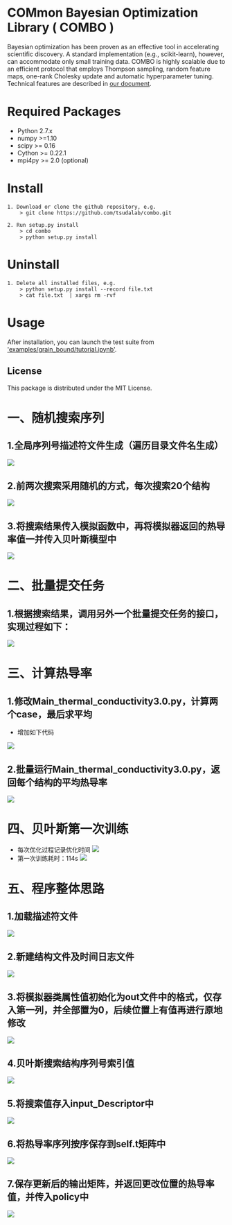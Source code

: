 COMmon Bayesian Optimization Library ( COMBO )
========
Bayesian optimization has been proven as an effective tool in accelerating scientific discovery.
A standard implementation (e.g., scikit-learn), however,
can accommodate only small training data.
COMBO is highly scalable due to an efficient protocol that employs
Thompson sampling, random feature maps, one-rank Cholesky update and
automatic hyperparameter tuning. Technical features are described in [our document](/docs/combo_document.pdf).


# Required Packages ############################
* Python 2.7.x
* numpy  >=1.10
* scipy  >= 0.16
* Cython >= 0.22.1
* mpi4py >= 2.0 (optional)


# Install ######################################
	1. Download or clone the github repository, e.g.
		> git clone https://github.com/tsudalab/combo.git

	2. Run setup.py install
		> cd combo
		> python setup.py install

# Uninstall

	1. Delete all installed files, e.g.
		> python setup.py install --record file.txt
		> cat file.txt  | xargs rm -rvf


# Usage
After installation, you can launch the test suite from ['examples/grain_bound/tutorial.ipynb'](examples/grain_bound/tutorial.ipynb).

## License
This package is distributed under the MIT License.
# 一、随机搜索序列
## 1.全局序列号描述符文件生成（遍历目录文件名生成）
![](https://xingqiu-tuchuang-1256524210.cos.ap-shanghai.myqcloud.com/674/20220515202533.png)
## 2.前两次搜索采用随机的方式，每次搜索20个结构
![](https://xingqiu-tuchuang-1256524210.cos.ap-shanghai.myqcloud.com/674/20220515202601.png)
## 3.将搜索结果传入模拟函数中，再将模拟器返回的热导率值一并传入贝叶斯模型中
![](https://xingqiu-tuchuang-1256524210.cos.ap-shanghai.myqcloud.com/674/20220515202627.png)
# 二、批量提交任务
## 1.根据搜索结果，调用另外一个批量提交任务的接口，实现过程如下：
![](https://xingqiu-tuchuang-1256524210.cos.ap-shanghai.myqcloud.com/674/20220515202713.png)
# 三、计算热导率
## 1.修改Main_thermal_conductivity3.0.py，计算两个case，最后求平均
- 增加如下代码

![](https://xingqiu-tuchuang-1256524210.cos.ap-shanghai.myqcloud.com/674/20220515202747.png)
## 2.批量运行Main_thermal_conductivity3.0.py，返回每个结构的平均热导率
![](https://xingqiu-tuchuang-1256524210.cos.ap-shanghai.myqcloud.com/674/20220515202823.png)
# 四、贝叶斯第一次训练
- 每次优化过程记录优化时间
![](https://xingqiu-tuchuang-1256524210.cos.ap-shanghai.myqcloud.com/674/20220515202855.png)
- 第一次训练耗时：114s
![](https://xingqiu-tuchuang-1256524210.cos.ap-shanghai.myqcloud.com/674/20220515202915.png)
# 五、程序整体思路
## 1.加载描述符文件
![](https://xingqiu-tuchuang-1256524210.cos.ap-shanghai.myqcloud.com/674/20220515202938.png)
## 2.新建结构文件及时间日志文件
![](https://xingqiu-tuchuang-1256524210.cos.ap-shanghai.myqcloud.com/674/20220515203000.png)
## 3.将模拟器类属性值初始化为out文件中的格式，仅存入第一列，并全部置为0，后续位置上有值再进行原地修改
![](https://xingqiu-tuchuang-1256524210.cos.ap-shanghai.myqcloud.com/674/20220515203020.png)
## 4.贝叶斯搜索结构序列号索引值
![](https://xingqiu-tuchuang-1256524210.cos.ap-shanghai.myqcloud.com/674/20220515203039.png)
## 5.将搜索值存入input_Descriptor中
![](https://xingqiu-tuchuang-1256524210.cos.ap-shanghai.myqcloud.com/674/20220515203114.png)
## 6.将热导率序列按序保存到self.t矩阵中
![](https://xingqiu-tuchuang-1256524210.cos.ap-shanghai.myqcloud.com/674/20220515203128.png)
## 7.保存更新后的输出矩阵，并返回更改位置的热导率值，并传入policy中
![](https://xingqiu-tuchuang-1256524210.cos.ap-shanghai.myqcloud.com/674/20220515203143.png)
